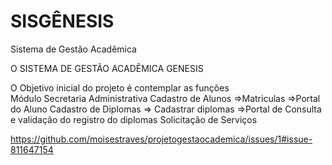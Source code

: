 # SISGÊNESIS
Sistema de Gestão Acadêmica

O SISTEMA DE GESTÃO ACADÊMICA GENESIS


O Objetivo inicial do projeto é contemplar as funções  
Módulo Secretaria Administrativa
Cadastro de Alunos =>Matriculas =>Portal do Aluno
Cadastro de Diplomas => Cadastrar diplomas =>Portal de Consulta e validação do registro do diplomas
Solicitação de Serviços 

https://github.com/moisestraves/projetogestaocademica/issues/1#issue-811647154


